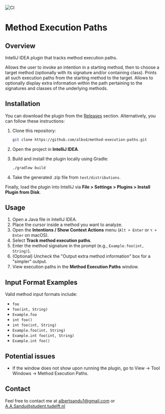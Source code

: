 ![CI](https://github.com/albsd/method-execution-paths/actions/workflows/ci.yml/badge.svg) 

# Method Execution Paths

## Overview

IntelliJ IDEA plugin that tracks method execution paths.

Allows the user to invoke an intention in a starting method, then to choose a target method (optionally with its signature and/or containing class). Prints all such execution paths from the starting method to the target. Allows to optionally display extra information within the path pertaining to the signatures and classes of the underlying methods. 


## Installation

You can download the plugin from the [Releases](https://github.com/albsd/method-execution-paths/releases) section.
Alternatively, you can follow these instructions:

1. Clone this repository:
    ```sh
    git clone https://github.com/albsd/method-execution-paths.git
    ```

2. Open the project in **IntelliJ IDEA**.

3. Build and install the plugin locally using Gradle:
    ```sh
    ./gradlew build
    ```
4. Take the generated .zip file from ```test/distributions```.


Finally, load the plugin into IntelliJ via **File > Settings > Plugins > Install Plugin from Disk**.

## Usage

1. Open a Java file in IntelliJ IDEA.
2. Place the cursor inside a method you want to analyze.
3. Open the **Intentions / Show Context Actions** menu (`Alt + Enter` or `⌥ + Enter` on macOS).
4. Select **Track method execution paths**.
5. Enter the method signature in the prompt (e.g., `Example.foo(int, String)`).
6. (Optional) Uncheck the "Output extra method information" box for a "simpler" output.
6. View execution paths in the **Method Execution Paths** window.

## Input Format Examples

Valid method input formats include:

- `foo`
- `foo(int, String)`
- `Example.foo`
- `int foo()`
- `int foo(int, String)`
- `Example.foo(int, String)`
- `Example.int foo(int, String)`
- `Example.int foo()`

## Potential issues
- If the window does not show upon running the plugin, go to View -> Tool Windows -> Method Execution Paths. 

## Contact
Feel free to contact me at albertsandu1@gmail.com or A.A.Sandu@student.tudelft.nl


